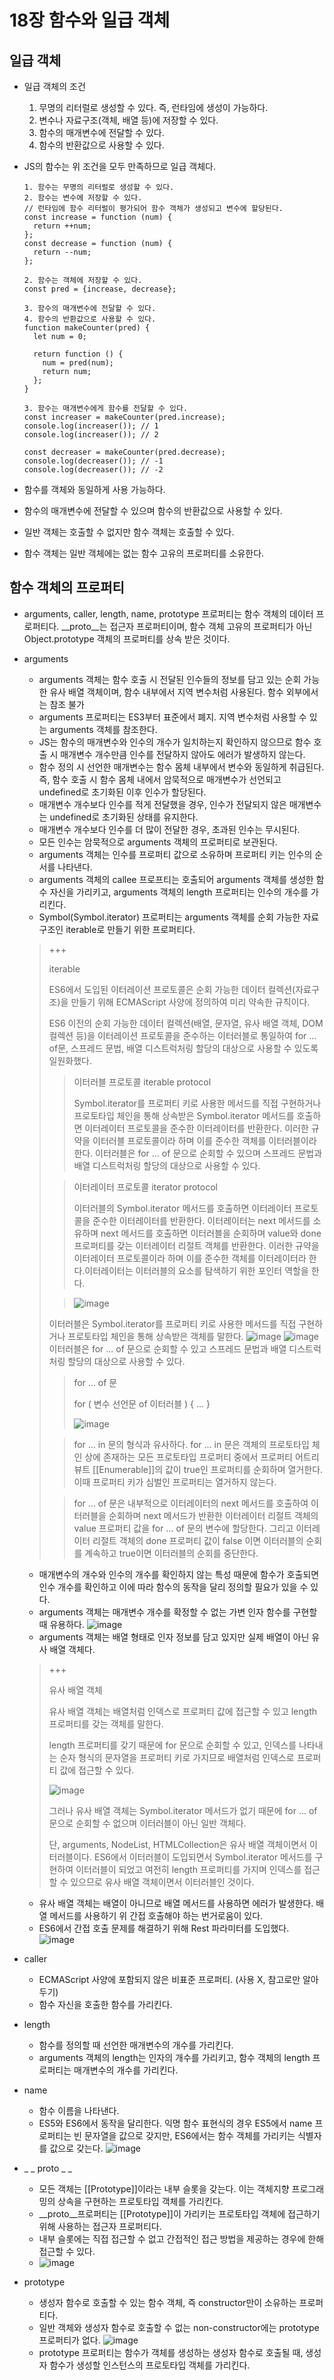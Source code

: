 18장 함수와 일급 객체
========

일급 객체
---
- 일급 객체의 조건
  1. 무명의 리터럴로 생성할 수 있다. 즉, 런타임에 생성이 가능하다.
  2. 변수나 자료구조(객체, 배열 등)에 저장할 수 있다.
  3. 함수의 매개변수에 전달할 수 있다.
  4. 함수의 반환값으로 사용할 수 있다.
 

- JS의 함수는 위 조건을 모두 만족하므로 일급 객체다.
  ```
  1. 함수는 무명의 리터럴로 생성할 수 있다.
  2. 함수는 변수에 저장할 수 있다.
  // 런타임에 함수 리터럴이 평가되어 함수 객체가 생성되고 변수에 할당된다.
  const increase = function (num) {
    return ++num;
  };
  const decrease = function (num) {
    return --num;
  };

  2. 함수는 객체에 저장할 수 있다.
  const pred = {increase, decrease};

  3. 함수의 매개변수에 전달할 수 있다.
  4. 함수의 반환값으로 사용할 수 있다.
  function makeCounter(pred) {
    let num = 0;

    return function () {
      num = pred(num);
      return num;
    };
  }

  3. 함수는 매개변수에게 함수를 전달할 수 있다.
  const increaser = makeCounter(pred.increase);
  console.log(increaser()); // 1
  console.log(increaser()); // 2

  const decreaser = makeCounter(pred.decrease);
  console.log(decreaser()); // -1
  console.log(decreaser()); // -2
  ```
- 함수를 객체와 동일하게 사용 가능하다.
- 함수의 매개변수에 전달할 수 있으며 함수의 반환값으로 사용할 수 있다.
- 일반 객체는 호출할 수 없지만 함수 객체는 호출할 수 있다.
- 함수 객체는 일반 객체에는 없는 함수 고유의 프로퍼티를 소유한다.

함수 객체의 프로퍼티
---
- arguments, caller, length, name, prototype 프로퍼티는 함수 객체의 데이터 프로퍼티다. __proto__는 접근자 프로퍼티이며, 함수 객체 고유의 프로퍼티가 아닌 Object.prototype 객체의 프로퍼티를 상속 받은 것이다.
- arguments
  - arguments 객체는 함수 호출 시 전달된 인수들의 정보를 담고 있는 순회 가능한 유사 배열 객체이며, 함수 내부에서 지역 변수처럼 사용된다. 함수 외부에서는 참조 불가
  - arguments 프로퍼티는 ES3부터 표준에서 폐지. 지역 변수처럼 사용할 수 있는 arguments 객체를 참조한다.
  - JS는 함수의 매개변수와 인수의 개수가 일치하는지 확인하지 않으므로 함수 호출 시 매개변수 개수만큼 인수를 전달하지 않아도 에러가 발생하지 않는다.
  - 함수 정의 시 선언한 매개변수는 함수 몸체 내부에서 변수와 동일하게 취급된다. 즉, 함수 호출 시 함수 몸체 내에서 암묵적으로 매개변수가 선언되고 undefined로 초기화된 이후 인수가 할당된다.
  - 매개변수 개수보다 인수를 적게 전달했을 경우, 인수가 전달되지 않은 매개변수는 undefined로 초기화된 상태를 유지한다.
  - 매개변수 개수보다 인수를 더 많이 전달한 경우, 초과된 인수는 무시된다.
  - 모든 인수는 암묵적으로 arguments 객체의 프로퍼티로 보관된다.
  - arguments 객체는 인수를 프로퍼티 값으로 소유하며 프로퍼티 키는 인수의 순서를 나타낸다.
  - arguments 객체의 callee 프로프티는 호출되어 arguments 객체를 생성한 함수 자신을 가리키고, arguments 객체의 length 프로퍼티는 인수의 개수를 가리킨다.
  - Symbol(Symbol.iterator) 프로퍼티는 arguments 객체를 순회 가능한 자료구조인 iterable로 만들기 위한 프로퍼티다.

 
  >
  >
  >
  > +++
  >
  > iterable
  >
  > ES6에서 도입된 이터레이션 프로토콜은 순회 가능한 데이터 컬렉션(자료구조)을 만들기 위해 ECMAScript 사양에 정의하여 미리 약속한 규칙이다.
  >
  > ES6 이전의 순회 가능한 데이터 컬렉션(배열, 문자열, 유사 배열 객체, DOM 컬렉션 등)을 이터레이션 프로토콜을 준수하는 이터러블로 통일하여 for ... of문, 스프레드 문법, 배열 디스트럭처링 할당의 대상으로 사용할 수 있도록 일원화했다.
  >
  > > 이터러블 프로토콜 iterable protocol
  > > 
  > > Symbol.iterator를 프로퍼티 키로 사용한 메서드를 직접 구현하거나 프로토타입 체인을 통해 상속받은 Symbol.iterator 메서드를 호출하면 이터레이터 프로토콜을 준수한 이터레이터를 반환한다. 이러한 규약을 이터러블 프로토콜이라 하며 이를 준수한 객체를 이터러블이라 한다. 이터러블은 for ... of 문으로 순회할 수 있으며 스프레드 문법과 배열 디스트럭처링 할당의 대상으로 사용할 수 있다.
  > 
  > 
  > > 이터레이터 프로토콜 iterator protocol
  > > 
  > > 이터러블의 Symbol.iterator 메서드를 호출하면 이터레이터 프로토콜을 준수한 이터레이터를 반환한다. 이터레이터는 next 메서드를 소유하며 next 메서드를 호출하면 이터러블을 순회하며 value와 done 프로퍼티를 갖는 이터레이터 리절트 객체를 반환한다. 이러한 규약을 이터레이터 프로토콜이라 하며 이를 준수한 객체를 이터레이터라 한다.이터레이터는 이터러블의 요소를 탐색하기 위한 포인터 역할을 한다.
  > 
  > 
  > > ![image](https://github.com/houony/Javascript-Deep-Dive-Study/assets/99787274/ad99e14c-7908-487a-8c95-5cbcc9e0c959)
  >
  > 
  > 이터러블은 Symbol.iterator를 프로퍼티 키로 사용한 메서드를 직접 구현하거나 프로토타입 체인을 통해 상속받은 객체를 말한다.
  > ![image](https://github.com/houony/Javascript-Deep-Dive-Study/assets/99787274/c374437d-07a5-4778-9e96-7872d9daa5b6)
  > ![image](https://github.com/houony/Javascript-Deep-Dive-Study/assets/99787274/9e9bbc3d-b648-4907-b24e-80256363c871)
  > 이터러블은 for ... of 문으로 순회할 수 있고 스프레드 문법과 배열 디스트럭처링 할당의 대상으로 사용할 수 있다.
  >
  > 
  > > for ... of 문
  > >
  > > for ( 변수 선언문 of 이터러블 ) { ... }
  > >
  > > ![image](https://github.com/houony/Javascript-Deep-Dive-Study/assets/99787274/5ebcc1ef-9210-4b29-8ba7-ca310faaf983)
  > 
  > 
  > > for ... in 문의 형식과 유사하다. for ... in 문은 객체의 프로토타입 체인 상에 존재하는 모든 프로토타입 프로퍼티 중에서 프로퍼티 어트리뷰트 [[Enumerable]]의 값이 true인 프로퍼티를 순회하며 열거한다. 이때 프로퍼티 키가 심벌인 프로퍼티는 열거하지 않는다.
  > 
  > 
  > > for ... of 문은 내부적으로 이터레이터의 next 메서드를 호출하여 이터러블을 순회하며 next 메서드가 반환한 이터레이터 리절트 객체의 value 프로퍼티 값을 for ... of 문의 변수에 할당한다. 그리고 이터레이터 리절트 객체의 done 프로퍼티 값이 false 이면 이터러블의 순회를 계속하고 true이면 이터러블의 순회를 중단한다.
  > 
  > 
  >
  >
  >
  


  - 매개변수의 개수와 인수의 개수를 확인하지 않는 특성 때문에 함수가 호출되면 인수 개수를 확인하고 이에 따라 함수의 동작을 달리 정의할 필요가 있을 수 있다.
  - arguments 객체는 매개변수 개수를 확정할 수 없는 가변 인자 함수를 구현할 때 유용하다.
    ![image](https://github.com/houony/Javascript-Deep-Dive-Study/assets/99787274/a6d00311-b7ef-4296-893b-c6fe5d75d8c2)
  - arguments 객체는 배열 형태로 인자 정보를 담고 있지만 실제 배열이 아닌 유사 배열 객체다.
  > +++
  >
  > 유사 배열 객체
  >
  > 유사 배열 객체는 배열처럼 인덱스로 프로퍼티 값에 접근할 수 있고 length 프로퍼티를 갖는 객체를 말한다.
  >
  > length 프로퍼티를 갖기 때문에 for 문으로 순회할 수 있고, 인덱스를 나타내는 순자 형식의 문자열을 프로퍼티 키로 가지므로 배열처럼 인덱스로 프로퍼티 값에 접근할 수 있다.
  >
  > ![image](https://github.com/houony/Javascript-Deep-Dive-Study/assets/99787274/54daaa3d-65f8-4615-9e11-0fa5a77cdb6d)
  >
  > 그러나 유사 배열 객체는 Symbol.iterator 메서드가 없기 때문에 for ... of 문으로 순회할 수 없으며 이터러블이 아닌 일반 객체다.
  >
  > 단, arguments, NodeList, HTMLCollection은 유사 배열 객체이면서 이터러블이다. ES6에서 이터러블이 도입되면서 Symbol.iterator 메서드를 구현하여 이터러블이 되었고 여전히 length 프로퍼티를 가지며 인덱스를 접근할 수 있으므로 유사 배열 객체이면서 이터러블인 것이다.
  >
  > 
  > 
  > 
  
  - 유사 배열 객체는 배열이 아니므로 배열 메서드를 사용하면 에러가 발생한다. 배열 메서드를 사용하기 위 간접 호출해야 하는 번거로움이 있다.
  - ES6에서 간접 호출 문제를 해결하기 위해 Rest 파라미터를 도입했다.
    ![image](https://github.com/houony/Javascript-Deep-Dive-Study/assets/99787274/01704be0-4c4b-4293-8868-d707b92c9b1a)
- caller
  - ECMAScript 사양에 포함되지 않은 비표준 프로퍼티. (사용 X, 참고로만 알아두기)
  - 함수 자신을 호출한 함수를 가리킨다.
- length
  - 함수를 정의할 때 선언한 매개변수의 개수를 가리킨다.
  - arguments 객체의 length는 인자의 개수를 가리키고, 함수 객체의 length 프로퍼티는 매개변수의 개수를 가리킨다.
- name
  - 함수 이름을 나타낸다.
  - ES5와 ES6에서 동작을 달리한다. 익명 함수 표현식의 경우 ES5에서 name 프로퍼티는 빈 문자열을 값으로 갖지만, ES6에서는 함수 객체를 가리키는 식별자를 값으로 갖는다.
    ![image](https://github.com/houony/Javascript-Deep-Dive-Study/assets/99787274/d5bc16e2-32d1-449c-b590-c6e656a8107e)
- _ _ proto _ _
  - 모든 객체는 [[Prototype]]이라는 내부 슬롯을 갖는다. 이는 객체지향 프로그래밍의 상속을 구현하는 프로토타입 객체를 가리킨다.
  - __proto__프로퍼티는 [[Prototype]]이 가리키는 프로토타입 객체에 접근하기 위해 사용하는 접근자 프로퍼티다.
  - 내부 슬롯에는 직접 접근할 수 없고 간접적인 접근 방법을 제공하는 경우에 한해 접근할 수 있다.
  - ![image](https://github.com/houony/Javascript-Deep-Dive-Study/assets/99787274/9f26bf32-d705-4052-8d51-d990628f7590)
- prototype
  - 생성자 함수로 호출할 수 있는 함수 객체, 즉 constructor만이 소유하는 프로퍼티다.
  - 일반 객체와 생성자 함수로 호출할 수 없는 non-constructor에는 prototype 프로퍼티가 없다.
    ![image](https://github.com/houony/Javascript-Deep-Dive-Study/assets/99787274/bbe00441-f17a-40cb-a98e-ba8c18e37463)
  - prototype 프로퍼티는 함수가 객체를 생성하는 생성자 함수로 호출될 때, 생성자 함수가 생성할 인스턴스의 프로토타입 객체를 가리킨다.


